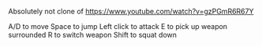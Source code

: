 Absolutely not clone of https://www.youtube.com/watch?v=gzPGmR6R67Y

A/D to move
Space to jump
Left click to attack
E to pick up weapon surrounded
R to switch weapon
Shift to squat down
